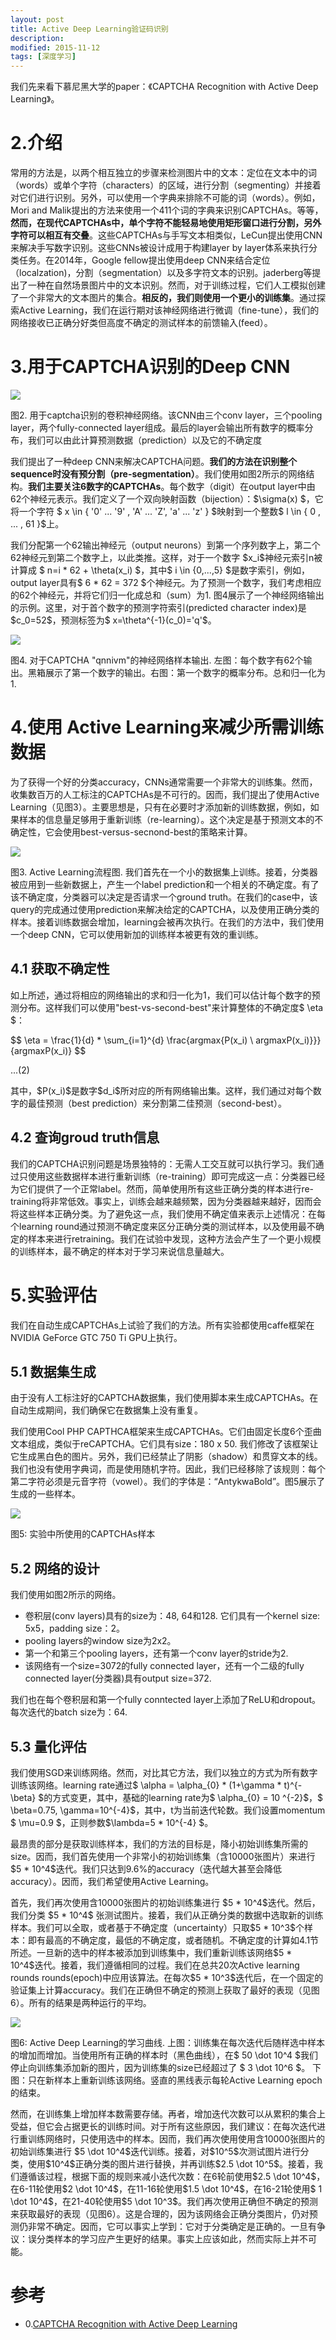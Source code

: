 ```yaml
---
layout: post
title: Active Deep Learning验证码识别
description: 
modified: 2015-11-12
tags: [深度学习]
---
```


我们先来看下慕尼黑大学的paper：《CAPTCHA Recognition with Active Deep Learning》。

# 2.介绍

常用的方法是，以两个相互独立的步骤来检测图片中的文本：定位在文本中的词（words）或单个字符（characters）的区域，进行分割（segmenting）并接着对它们进行识别。另外，可以使用一个字典来排除不可能的词（words）。例如，Mori and Malik提出的方法来使用一个411个词的字典来识别CAPTCHAs。等等，**然而，在现代CAPTCHAs中，单个字符不能轻易地使用矩形窗口进行分割，另外字符可以相互有交叠**。这些CAPTCHAs与手写文本相类似，LeCun提出使用CNN来解决手写数字识别。这些CNNs被设计成用于构建layer by layer体系来执行分类任务。在2014年，Google fellow提出使用deep CNN来结合定位（localzation)，分割（segmentation）以及多字符文本的识别。jaderberg等提出了一种在自然场景图片中的文本识别。然而，对于训练过程，它们人工模拟创建了一个非常大的文本图片的集合。**相反的，我们则使用一个更小的训练集**。通过探索Active Learning，我们在运行期对该神经网络进行微调（fine-tune），我们的网络接收已正确分好类但高度不确定的测试样本的前馈输入(feed）。

# 3.用于CAPTCHA识别的Deep CNN

<img src="http://pic.yupoo.com/wangdren23/GRpFgn5r/medish.jpg">

图2. 用于captcha识别的卷积神经网络。该CNN由三个conv layer，三个pooling layer，两个fully-connected layer组成。最后的layer会输出所有数字的概率分布，我们可以由此计算预测数据（prediction）以及它的不确定度

我们提出了一种deep CNN来解决CAPTCHA问题。**我们的方法在识别整个sequence时没有预分割（pre-segmentation）**。我们使用如图2所示的网络结构。**我们主要关注6数字的CAPTCHAs**。每个数字（digit）在output layer中由62个神经元表示。我们定义了一个双向映射函数（bijection）：\$\sigma(x) \$，它将一个字符 \$ x \in \{ '0' ... '9' , 'A' ... 'Z', 'a' ... 'z' \} \$映射到一个整数\$ l \in \{ 0 , ... , 61 \}\$上。

我们分配第一个62输出神经元（output neurons）到第一个序列数字上，第二个62神经元到第二个数字上，以此类推。这样，对于一个数字 \$x_i\$神经元索引n被计算成 \$ n=i * 62 + \theta(x_i) \$，其中\$ i \in {0,...,5} \$是数字索引，例如，output layer具有\$ 6 * 62 = 372 \$个神经元。为了预测一个数字，我们考虑相应的62个神经元，并将它们归一化成总和（sum）为1. 图4展示了一个神经网络输出的示例。这里，对于首个数字的预测字符索引(predicted character index)是\$c_0=52\$，预测标签为\$ x=\theta^{-1}(c_0)='q'\$。

<img src="http://pic.yupoo.com/wangdren23/GRpVTAbj/medish.jpg">

图4. 对于CAPTCHA "qnnivm"的神经网络样本输出. 左图：每个数字有62个输出。黑箱展示了第一个数字的输出。右图：第一个数字的概率分布。总和归一化为1.

# 4.使用 Active Learning来减少所需训练数据

为了获得一个好的分类accuracy，CNNs通常需要一个非常大的训练集。然而，收集数百万的人工标注的CAPTCHAs是不可行的。因而，我们提出了使用Active Learning（见图3）。主要思想是，只有在必要时才添加新的训练数据，例如，如果样本的信息量足够用于重新训练（re-learning）。这个决定是基于预测文本的不确定性，它会使用best-versus-secnond-best的策略来计算。

<img src="http://pic.yupoo.com/wangdren23/GRpIrgS1/medish.jpg">

图3. Active Learning流程图. 我们首先在一个小的数据集上训练。接着，分类器被应用到一些新数据上，产生一个label prediction和一个相关的不确定度。有了该不确定度，分类器可以决定是否请求一个ground truth。在我们的case中，该query的完成通过使用prediction来解决给定的CAPTCHA，以及使用正确分类的样本。接着训练数据会增加，learning会被再次执行。在我们的方法中，我们使用一个deep CNN，它可以使用新加的训练样本被更有效的重训练。

## 4.1 获取不确定性

如上所述，通过将相应的网络输出的求和归一化为1，我们可以估计每个数字的预测分布。这样我们可以使用"best-vs-second-best"来计算整体的不确定度\$ \eta \$：

$$
\eta = \frac{1}{d} * \sum_{i=1}^{d} \frac{argmax{P(x_i) \ argmaxP(x_i)}}}{argmaxP(x_i)}
$$

...(2)

其中，\$P(x_i)\$是数字\$d_i\$所对应的所有网络输出集。这样，我们通过对每个数字的最佳预测（best prediction）来分割第二佳预测（second-best）。

## 4.2 查询groud truth信息

我们的CAPTCHA识别问题是场景独特的：无需人工交互就可以执行学习。我们通过只使用这些数据样本进行重新训练（re-training）即可完成这一点：分类器已经为它们提供了一个正常label。然而，简单使用所有这些正确分类的样本进行re-training将非常低效。事实上，训练会越来越频繁，因为分类器越来越好，因而会将这些样本正确分类。为了避免这一点，我们使用不确定值来表示上述情况：在每个learning round通过预测不确定度来区分正确分类的测试样本，以及使用最不确定的样本来进行retraining。我们在试验中发现，这种方法会产生了一个更小规模的训练样本，最不确定的样本对于学习来说信息量越大。

# 5.实验评估

我们在自动生成CAPTCHAs上试验了我们的方法。所有实验都使用caffe框架在NVIDIA GeForce GTC 750 Ti GPU上执行。

## 5.1 数据集生成

由于没有人工标注好的CAPTCHA数据集，我们使用脚本来生成CAPTCHAs。在自动生成期间，我们确保它在数据集上没有重复。

我们使用Cool PHP CAPTHCA框架来生成CAPTCHAs。它们由固定长度6个歪曲文本组成，类似于reCAPTCHA。它们具有size：180 x 50. 我们修改了该框架让它生成黑白色的图片。另外，我们已经禁止了阴影（shadow）和贯穿文本的线。我们也没有使用字典词，而是使用随机字符。因此，我们已经移除了该规则：每个第二字符必须是元音字符（vowel）。我们的字体是：“AntykwaBold”。图5展示了生成的一些样本。

<img src="http://pic.yupoo.com/wangdren23/GRpX4kD7/medish.jpg">

图5: 实验中所使用的CAPTCHAs样本

## 5.2 网络的设计

我们使用如图2所示的网络。

- 卷积层(conv layers)具有的size为：48, 64和128. 它们具有一个kernel size: 5x5，padding size：2。
- pooling layers的window size为2x2。
- 第一个和第三个pooling layers，还有第一个conv layer的stride为2. 
- 该网络有一个size=3072的fully connected layer，还有一个二级的fully connected layer(分类器)具有output size=372.

我们也在每个卷积层和第一个fully conntected layer上添加了ReLU和dropout。每次迭代的batch size为：64.

## 5.3 量化评估

我们使用SGD来训练网络。然而，对比其它方法，我们以独立的方式为所有数字训练该网络。learning rate通过\$ \alpha = \alpha_{0} * (1+\gamma * t)^{-\beta} \$的方式变更，其中，基础的learning rate为\$ \alpha_{0} = 10 ^{-2}\$，\$ \beta=0.75, \gamma=10^{-4}\$，其中，t为当前迭代轮数。我们设置momentum \$ \mu=0.9 \$，正则参数\$\lambda=5 * 10^{-4} \$。

最昂贵的部分是获取训练样本，我们的方法的目标是，降小初始训练集所需的size。因而，我们首先使用一个非常小的初始训练集（含10000张图片）来进行 \$5 * 10^4\$迭代。我们只达到9.6%的accuracy（迭代越大甚至会降低accuracy）。因而，我们希望使用Active Learning。

首先，我们再次使用含10000张图片的初始训练集进行 \$5 * 10^4\$迭代。然后，我们分类 \$5 * 10^4\$ 张测试图片。接着，我们从正确分类的数据中选取新的训练样本。我们可以全取，或者基于不确定度（uncertainty）只取\$5 * 10^3\$个样本：即有最高的不确定度，最低的不确定度，或者随机。不确定度的计算如4.1节所述。一旦新的选中的样本被添加到训练集中，我们重新训练该网络\$5 * 10^4\$迭代。接着，我们遵循相同的过程。我们在总共20次Active learning rounds rounds(epoch)中应用该算法。在每次\$5 * 10^3\$迭代后，在一个固定的验证集上计算accuracy。我们在正确但不确定的预测上获取了最好的表现（见图6）。所有的结果是两种运行的平均。

<img src="http://pic.yupoo.com/wangdren23/GSmwJs7b/medish.jpg">

图6: Active Deep Learning的学习曲线. 上图：训练集在每次迭代后随样选中样本的增加而增加。当使用所有正确的样本时（黑色曲线），在\$ 50 \dot 10^4 \$我们停止向训练集添加新的图片，因为训练集的size已经超过了 \$ 3 \dot 10^6 \$。 下图：只在新样本上重新训练该网络。竖直的黑线表示每轮Active Learning epoch的结束。

然而，在训练集上增加样本数需要存储。再者，增加迭代次数可以从累积的集合上受益，但它会占据更长的训练时间。对于所有这些原因，我们建议：在每次迭代进行重训练网络时，只使用选中的样本。因而，我们再次使用使用含10000张图片的初始训练集进行 \$5 \dot 10^4\$迭代训练。接着，对\$10^5\$次测试图片进行分类，使用\$10^4\$正确分类的图片进行替换，并再训练\$2.5 \dot 10^5\$。接着，我们遵循该过程，根据下面的规则来减小迭代次数：在6轮前使用\$2.5 \dot 10^4\$，在6-11轮使用\$2 \dot 10^4\$，在11-16轮使用\$1.5 \dot 10^4\$，在16-21轮使用\$ 1 \dot 10^4\$，在21-40轮使用\$5 \dot 10^3\$。我们再次使用正确但不确定的预测来获取最好的表现（见图6）。这是合理的，因为该网络会正确分类图片，仍对预测仍非常不确定。因而，它可以事实上学到：它对于分类确定是正确的。一旦有争议：误分类样本的学习应产生更好的结果。事实上应该如此，然而实际上并不可能。


# 参考

- 0.[CAPTCHA Recognition with Active Deep Learning](https://www.google.com.hk/url?sa=t&rct=j&q=&esrc=s&source=web&cd=1&cad=rja&uact=8&ved=0ahUKEwiYrqy28ZfXAhXFTrwKHc6fDT4QFggsMAA&url=%68%74%74%70%73%3a%2f%2f%76%69%73%69%6f%6e%2e%69%6e%2e%74%75%6d%2e%64%65%2f%5f%6d%65%64%69%61%2f%73%70%65%7a%69%61%6c%2f%62%69%62%2f%73%74%61%72%6b%2d%67%63%70%72%31%35%2e%70%64%66&usg=AOvVaw2F4P4WkfNXDLPgG4t9cOf1)
